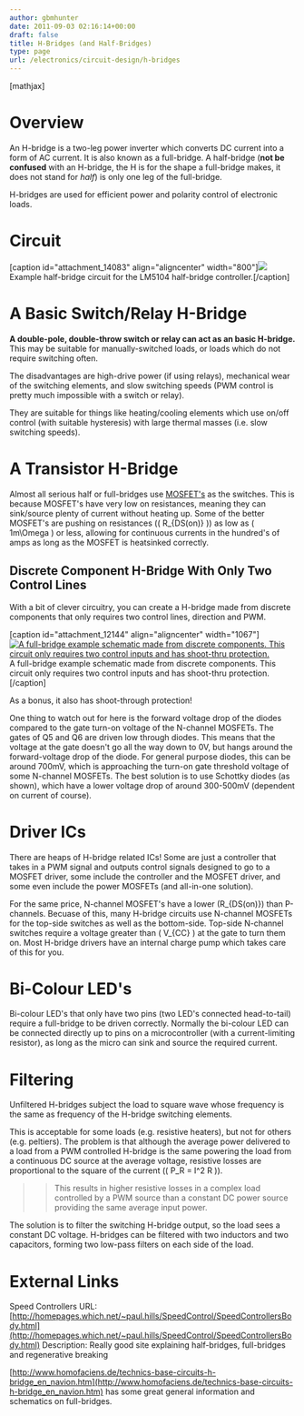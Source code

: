 ```yaml
---
author: gbmhunter
date: 2011-09-03 02:16:14+00:00
draft: false
title: H-Bridges (and Half-Bridges)
type: page
url: /electronics/circuit-design/h-bridges
---
```


[mathjax]




# Overview




An H-bridge is a two-leg power inverter which converts DC current into a form of AC current. It is also known as a full-bridge. A half-bridge (**not be confused** with an H-bridge, the H is for the shape a full-bridge makes, it does not stand for _half_) is only one leg of the full-bridge.




H-bridges are used for efficient power and polarity control of electronic loads.




# Circuit


[caption id="attachment_14083" align="aligncenter" width="800"][![](/images/2011/09/lm5104-example-circuit.jpg)
](/images/2011/09/lm5104-example-circuit.jpg) Example half-bridge circuit for the LM5104 half-bridge controller.[/caption]


# A Basic Switch/Relay H-Bridge




**A double-pole, double-throw switch or relay can act as an basic H-bridge.** This may be suitable for manually-switched loads, or loads which do not require switching often.




The disadvantages are high-drive power (if using relays), mechanical wear of the switching elements, and slow switching speeds (PWM control is pretty much impossible with a switch or relay).




They are suitable for things like heating/cooling elements which use on/off control (with suitable hysteresis) with large thermal masses (i.e. slow switching speeds).




# A Transistor H-Bridge




Almost all serious half or full-bridges use [MOSFET's](http://blog.mbedded.ninja/electronics/components/mosfets) as the switches. This is because MOSFET's have very low on resistances, meaning they can sink/source plenty of current without heating up. Some of the better MOSFET's are pushing on resistances (\( R_{DS(on)} \)) as low as \( 1m\Omega \) or less, allowing for continuous currents in the hundred's of amps as long as the MOSFET is heatsinked correctly.




## Discrete Component H-Bridge With Only Two Control Lines




With a bit of clever circuitry, you can create a H-bridge made from discrete components that only requires two control lines, direction and PWM.


[caption id="attachment_12144" align="aligncenter" width="1067"][![A full-bridge example schematic made from discrete components. This circuit only requires two control inputs and has shoot-thru protection.](/images/2011/09/full-bridge-schematic-two-control-inputs-discrete-components.png)
](/images/2011/09/full-bridge-schematic-two-control-inputs-discrete-components.png) A full-bridge example schematic made from discrete components. This circuit only requires two control inputs and has shoot-thru protection.[/caption]


As a bonus, it also has shoot-through protection!




One thing to watch out for here is the forward voltage drop of the diodes compared to the gate turn-on voltage of the N-channel MOSFETs. The gates of Q5 and Q6 are driven low through diodes. This means that the voltage at the gate doesn't go all the way down to 0V, but hangs around the forward-voltage drop of the diode. For general purpose diodes, this can be around 700mV, which is approaching the turn-on gate threshold voltage of some N-channel MOSFETs. The best solution is to use Schottky diodes (as shown), which have a lower voltage drop of around 300-500mV (dependent on current of course).




# Driver ICs




There are heaps of H-bridge related ICs! Some are just a controller that takes in a PWM signal and outputs control signals designed to go to a MOSFET driver, some include the controller and the MOSFET driver, and some even include the power MOSFETs (and all-in-one solution).




For the same price, N-channel MOSFET's have a lower \(R_{DS(on)}\) than P-channels. Becuase of this, many H-bridge circuits use N-channel MOSFETs for the top-side switches as well as the bottom-side. Top-side N-channel switches require a voltage greater than \( V_{CC} \) at the gate to turn them on. Most H-bridge drivers have an internal charge pump which takes care of this for you.




# Bi-Colour LED's




Bi-colour LED's that only have two pins (two LED's connected head-to-tail) require a full-bridge to be driven correctly. Normally the bi-colour LED can be connected directly up to pins on a microcontroller (with a current-limiting resistor), as long as the micro can sink and source the required current.




# Filtering




Unfiltered H-bridges subject the load to square wave whose frequency is the same as frequency of the H-bridge switching elements.




This is acceptable for some loads (e.g. resistive heaters), but not for others (e.g. peltiers). The problem is that although the average power delivered to a load from a PWM controlled H-bridge is the same powering the load from a continuous DC source at the average voltage, resistive losses are proportional to the square of the current (\( P_R = I^2 R \)).




<blockquote>

> 
> This results in higher resistive losses in a complex load controlled by a PWM source than a constant DC power source providing the same average input power.
> 
> 
</blockquote>




The solution is to filter the switching H-bridge output, so the load sees a constant DC voltage. H-bridges can be filtered with two inductors and two capacitors, forming two low-pass filters on each side of the load.




# External Links




Speed Controllers URL: [http://homepages.which.net/~paul.hills/SpeedControl/SpeedControllersBody.html](http://homepages.which.net/~paul.hills/SpeedControl/SpeedControllersBody.html) Description: Really good site explaining half-bridges, full-bridges and regenerative breaking




[http://www.homofaciens.de/technics-base-circuits-h-bridge_en_navion.htm](http://www.homofaciens.de/technics-base-circuits-h-bridge_en_navion.htm) has some great general information and schematics on full-bridges.
